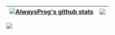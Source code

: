 


| <a href="https://github.com/Always-prog/github-readme-stats"><img align="center" src="https://github-readme-stats.vercel.app/api?username=Always-prog&show_icons=true&include_all_commits=true&theme=buefy&hide_border=true" alt="AlwaysProg's github stats" /></a> | <a href="https://github.com/Always-prog/github-readme-stats"><img align="center" src="https://github-readme-stats.vercel.app/api/top-langs/?username=Always-prog&layout=compact&theme=buefy&hide_border=true" /></a> |
| ------------- | ------------- |


<img src="https://lanyard.cnrad.dev/api/669196378748092459"/>



